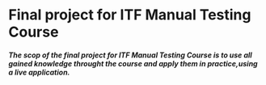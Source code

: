 # Final project for ITF Manual Testing Course 
##### The scop of the final project for ITF Manual Testing Course is to use all gained knowledge throught the course and apply them in practice,using a live application.
